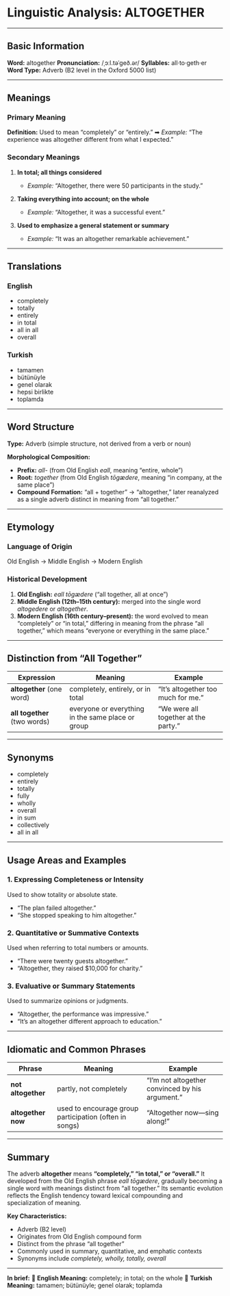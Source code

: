 # Linguistic Analysis: ALTOGETHER

---

## Basic Information

**Word:** altogether
**Pronunciation:** /ˌɔːl.təˈɡeð.ər/
**Syllables:** all·to·geth·er
**Word Type:** Adverb (B2 level in the Oxford 5000 list)

---

## Meanings

### Primary Meaning

**Definition:**
Used to mean “completely” or “entirely.”
➡ _Example:_ “The experience was altogether different from what I expected.”

### Secondary Meanings

1. **In total; all things considered**

   - _Example:_ “Altogether, there were 50 participants in the study.”

2. **Taking everything into account; on the whole**

   - _Example:_ “Altogether, it was a successful event.”

3. **Used to emphasize a general statement or summary**

   - _Example:_ “It was an altogether remarkable achievement.”

---

## Translations

### English

- completely
- totally
- entirely
- in total
- all in all
- overall

### Turkish

- tamamen
- bütünüyle
- genel olarak
- hepsi birlikte
- toplamda

---

## Word Structure

**Type:** Adverb (simple structure, not derived from a verb or noun)

**Morphological Composition:**

- **Prefix:** _all-_ (from Old English _eall_, meaning “entire, whole”)
- **Root:** _together_ (from Old English _tōgædere_, meaning “in company, at the same place”)
- **Compound Formation:** “all + together” → “altogether,” later reanalyzed as a single adverb distinct in meaning from “all together.”

---

## Etymology

### Language of Origin

Old English → Middle English → Modern English

### Historical Development

1. **Old English:** _eall tōgædere_ (“all together, all at once”)
2. **Middle English (12th–15th century):** merged into the single word _altogedere_ or _altogether_.
3. **Modern English (16th century–present):** the word evolved to mean “completely” or “in total,” differing in meaning from the phrase “all together,” which means “everyone or everything in the same place.”

---

## Distinction from “All Together”

| Expression                   | Meaning                                           | Example                              |
| ---------------------------- | ------------------------------------------------- | ------------------------------------ |
| **altogether** (one word)    | completely, entirely, or in total                 | “It’s altogether too much for me.”   |
| **all together** (two words) | everyone or everything in the same place or group | “We were all together at the party.” |

---

## Synonyms

- completely
- entirely
- totally
- fully
- wholly
- overall
- in sum
- collectively
- all in all

---

## Usage Areas and Examples

### 1. **Expressing Completeness or Intensity**

Used to show totality or absolute state.

- “The plan failed altogether.”
- “She stopped speaking to him altogether.”

### 2. **Quantitative or Summative Contexts**

Used when referring to total numbers or amounts.

- “There were twenty guests altogether.”
- “Altogether, they raised $10,000 for charity.”

### 3. **Evaluative or Summary Statements**

Used to summarize opinions or judgments.

- “Altogether, the performance was impressive.”
- “It’s an altogether different approach to education.”

---

## Idiomatic and Common Phrases

| Phrase             | Meaning                                                | Example                                         |
| ------------------ | ------------------------------------------------------ | ----------------------------------------------- |
| **not altogether** | partly, not completely                                 | “I’m not altogether convinced by his argument.” |
| **altogether now** | used to encourage group participation (often in songs) | “Altogether now—sing along!”                    |

---

## Summary

The adverb **altogether** means **“completely,” “in total,” or “overall.”**
It developed from the Old English phrase _eall tōgædere_, gradually becoming a single word with meanings distinct from “all together.” Its semantic evolution reflects the English tendency toward lexical compounding and specialization of meaning.

**Key Characteristics:**

- Adverb (B2 level)
- Originates from Old English compound form
- Distinct from the phrase “all together”
- Commonly used in summary, quantitative, and emphatic contexts
- Synonyms include _completely, wholly, totally, overall_

---

**In brief:**
🔹 **English Meaning:** completely; in total; on the whole
🔹 **Turkish Meaning:** tamamen; bütünüyle; genel olarak; toplamda

